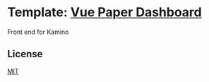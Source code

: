 # Template: [Vue Paper Dashboard](https://cristijora.github.io/vue-paper-dashboard/)

Front end for Kamino

## License

[MIT](https://github.com/creativetimofficial/vue-paper-dashboard/blob/master/LICENSE.md)
